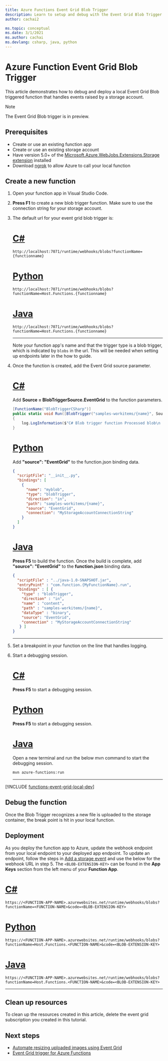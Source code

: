 ```yaml
---
title: Azure Functions Event Grid Blob Trigger
description: Learn to setup and debug with the Event Grid Blob Trigger
author: cachai2

ms.topic: conceptual
ms.date: 3/1/2021
ms.author: cachai
ms.devlang: csharp, java, python
---
```


# Azure Function Event Grid Blob Trigger

This article demonstrates how to debug and deploy a local Event Grid Blob triggered function that handles events raised by a storage account.

> [!NOTE]
> The Event Grid Blob trigger is in preview.

## Prerequisites

- Create or use an existing function app
- Create or use an existing storage account
- Have version 5.0+ of the [Microsoft.Azure.WebJobs.Extensions.Storage extension](https://www.nuget.org/packages/Microsoft.Azure.WebJobs.Extensions.Storage/5.0.0-beta.2) installed
- Download [ngrok](https://ngrok.com/) to allow Azure to call your local function

## Create a new function

1. Open your function app in Visual Studio Code.

1. **Press F1** to create a new blob trigger function. Make sure to use the connection string for your storage account.

1. The default url for your event grid blob trigger is:

    # [C#](#tab/csharp)

    ```http
    http://localhost:7071/runtime/webhooks/blobs?functionName={functionname}
    ```

    # [Python](#tab/python)

    ```http
    http://localhost:7071/runtime/webhooks/blobs?functionName=Host.Functions.{functionname}
    ```

    # [Java](#tab/java)

    ```http
    http://localhost:7071/runtime/webhooks/blobs?functionName=Host.Functions.{functionname}
    ```

    ---

    Note your function app's name and that the trigger type is a blob trigger, which is indicated by `blobs` in the url. This will be needed when setting up endpoints later in the how to guide.

1. Once the function is created, add the Event Grid source parameter.

    # [C#](#tab/csharp)
    Add **Source = BlobTriggerSource.EventGrid** to the function parameters.
    
    ```csharp
    [FunctionName("BlobTriggerCSharp")]
    public static void Run([BlobTrigger("samples-workitems/{name}", Source = BlobTriggerSource.EventGrid, Connection = "connection")]Stream myBlob, string name, ILogger log)
    {
        log.LogInformation($"C# Blob trigger function Processed blob\n Name:{name} \n Size: {myBlob.Length} Bytes");
    }
    ```

    # [Python](#tab/python)
    Add **"source": "EventGrid"** to the function.json binding data.
    
    ```json
    {
      "scriptFile": "__init__.py",
      "bindings": [
        {
          "name": "myblob",
          "type": "blobTrigger",
          "direction": "in",
          "path": "samples-workitems/{name}",
          "source": "EventGrid",
          "connection": "MyStorageAccountConnectionString"
        }
      ]
    }
    ```

    # [Java](#tab/java)
    **Press F5** to build the function. Once the build is complete, add **"source": "EventGrid"** to the **function.json** binding data.
    
    ```json
    {
      "scriptFile" : "../java-1.0-SNAPSHOT.jar",
      "entryPoint" : "com.function.{MyFunctionName}.run",
      "bindings" : [ {
        "type" : "blobTrigger",
        "direction" : "in",
        "name" : "content",
        "path" : "samples-workitems/{name}",
        "dataType" : "binary",
        "source": "EventGrid",
        "connection" : "MyStorageAccountConnectionString"
       } ]
    }
    ```

    ---

1. Set a breakpoint in your function on the line that handles logging.

1. Start a debugging session.

    # [C#](#tab/csharp)
    **Press F5** to start a debugging session.

    # [Python](#tab/python)
    **Press F5** to start a debugging session.

    # [Java](#tab/java)
    Open a new terminal and run the below mvn command to start the debugging session.

    ```bash
    mvn azure-functions:run
    ```

    ---

[!INCLUDE [functions-event-grid-local-dev](../../includes/functions-event-grid-local-dev.md)]

## Debug the function
Once the Blob Trigger recognizes a new file is uploaded to the storage container, the break point is hit in your local function.

## Deployment

As you deploy the function app to Azure, update the webhook endpoint from your local endpoint to your deployed app endpoint. To update an endpoint, follow the steps in [Add a storage event](#add-a-storage-event) and use the below for the webhook URL in step 5. The `<BLOB-EXTENSION-KEY>` can be found in the **App Keys** section from the left menu of your **Function App**.

# [C#](#tab/csharp)

```http
https://<FUNCTION-APP-NAME>.azurewebsites.net/runtime/webhooks/blobs?functionName=<FUNCTION-NAME>&code=<BLOB-EXTENSION-KEY>
```

# [Python](#tab/python)

```http
https://<FUNCTION-APP-NAME>.azurewebsites.net/runtime/webhooks/blobs?functionName=Host.Functions.<FUNCTION-NAME>&code=<BLOB-EXTENSION-KEY>
```

# [Java](#tab/java)

```http
https://<FUNCTION-APP-NAME>.azurewebsites.net/runtime/webhooks/blobs?functionName=Host.Functions.<FUNCTION-NAME>&code=<BLOB-EXTENSION-KEY>
```

---

## Clean up resources

To clean up the resources created in this article, delete the event grid subscription you created in this tutorial.

## Next steps

- [Automate resizing uploaded images using Event Grid](../event-grid/resize-images-on-storage-blob-upload-event.md)
- [Event Grid trigger for Azure Functions](./functions-bindings-event-grid.md)